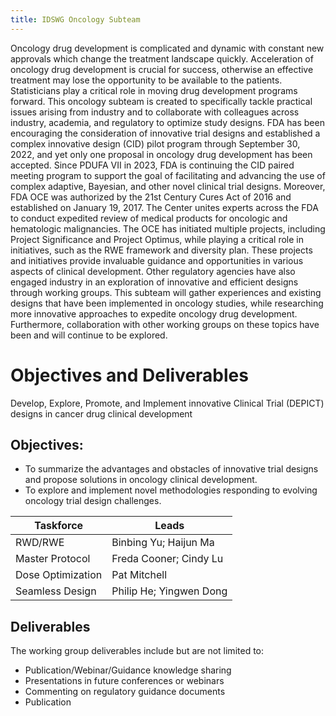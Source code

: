 ```yaml
---
title: IDSWG Oncology Subteam
---
```


Oncology drug development is complicated and dynamic with constant new approvals which change the treatment landscape quickly.  Acceleration of oncology drug development is crucial for success, otherwise an effective treatment may lose the opportunity to be available to the patients.  Statisticians play a critical role in moving drug development programs forward.  This oncology subteam is created to specifically tackle practical issues arising from industry and to collaborate with colleagues across industry, academia, and regulatory to optimize study designs.  FDA has been encouraging the consideration of innovative trial designs and established a complex innovative design (CID) pilot program through September 30, 2022, and yet only one proposal in oncology drug development has been accepted.  Since PDUFA VII in 2023, FDA is continuing the CID paired meeting program to support the goal of facilitating and advancing the use of complex adaptive, Bayesian, and other novel clinical trial designs.  Moreover, FDA OCE was authorized by the 21st Century Cures Act of 2016 and established on January 19, 2017.  The Center unites experts across the FDA to conduct expedited review of medical products for oncologic and hematologic malignancies.  The OCE has initiated multiple projects, including Project Significance and Project Optimus, while playing a critical role in initiatives, such as the RWE framework and diversity plan.  These projects and initiatives provide invaluable guidance and opportunities in various aspects of clinical development.  Other regulatory agencies have also engaged industry in an exploration of innovative and efficient designs through working groups.  This subteam will gather experiences and existing designs that have been implemented in oncology studies, while researching more innovative approaches to expedite oncology drug development.  Furthermore, collaboration with other working groups on these topics have been and will continue to be explored.

# Objectives and Deliverables
Develop, Explore, Promote, and Implement innovative Clinical Trial (DEPICT) designs in cancer drug clinical development

## Objectives:
- To summarize the advantages and obstacles of innovative trial designs and propose solutions in oncology clinical development.
- To explore and implement novel methodologies responding to evolving oncology trial design challenges.

  
|     Taskforce            |     Leads                      |
|--------------------------|--------------------------------|
|     RWD/RWE              |     Binbing Yu; Haijun Ma      |
|     Master Protocol      |     Freda Cooner; Cindy Lu     |
|     Dose Optimization    |     Pat Mitchell               |
|     Seamless Design      |     Philip He; Yingwen Dong    |

 
## Deliverables
The working group deliverables include but are not limited to:
-   Publication/Webinar/Guidance knowledge sharing
-   Presentations in future conferences or webinars   
-   Commenting on regulatory guidance documents
-   Publication
